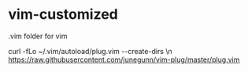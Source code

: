 # vim-customized
.vim folder for vim


curl -fLo ~/.vim/autoload/plug.vim --create-dirs \\n  https://raw.githubusercontent.com/junegunn/vim-plug/master/plug.vim
